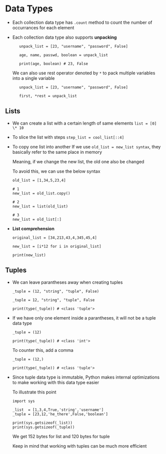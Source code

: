 # Data Types

- Each collection data type has `.count` method to count the number of occurrances for each element
- Each collection data type also supports **unpacking**

         unpack_list = [23, "username", "password", False]

         age, name, passwd, boolean = unpack_list

         print(age, boolean) # 23, False

  We can also use rest operator denoted by `*` to pack multiple variables into a single variable

         unpack_list = [23, "username", "password", False]

         first, *rest = unpack_list

## Lists

- We can create a list with a certain length of same elements
  `list = [0] \* 10`

- To slice the list with steps
  `step_list = cool_list[::4]`

- To copy one list into another
  If we use `old_list = new_list syntax`, they basically refer to the same place in memory

  Meaning, if we change the new list, the old one also be changed

  To avoid this, we can use the below syntax

      old_list = [1,34,5,23,4]

      # 1
      new_list = old_list.copy()

      # 2
      new_list = list(old_list)

      # 3
      new_list = old_list[:]

- **List comprehension**

      original_list = [34,213,43,4,345,45,4]

      new_list = [i*12 for i in original_list]

      print(new_list)

## Tuples

- We can leave parantheses away when creating tuples

      _tuple = (12, "string", "tuple", False)

      _tuple = 12, "string", "tuple", False

      print(type(_tuple)) # <class 'tuple'>

- If we have only one element inside a parantheses, it will not be a tuple data type

      _tuple = (12)

      print(type(_tuple)) # <class 'int'>

  To counter this, add a comma

      _tuple = (12,)

      print(type(_tuple)) # <class 'tuple'>

- Since tuple data type is immutable, Python makes internal optimizations to make working with this data type easier

  To illustrate this point

      import sys

      _list  = [1,3,4,True,'string','username']
      _tuple = [23,12,'he_there',False,'boolean']

      print(sys.getsizeof(_list))
      print(sys.getsizeof(_tuple))

  We get 152 bytes for list and 120 bytes for tuple

  Keep in mind that working with tuples can be much more efficient

